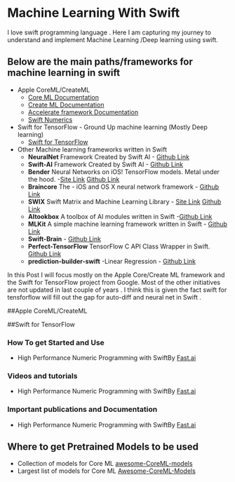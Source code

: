 # Machine Learning With Swift

I love swift programming language . Here I am capturing my journey to understand and implement Machine Learning /Deep learning using swift.

## Below are the main paths/frameworks for machine learning in swift

- Apple CoreML/CreateML 
	- [Core ML Documentation](https://developer.apple.com/documentation/coreml)
	- [Create ML Documentation](https://developer.apple.com/documentation/createml)
	- [Accelerate framework Documentation](https://developer.apple.com/documentation/accelerate)
	- [Swift Numerics](https://github.com/apple/swift-numerics)
- Swift for TensorFlow - Ground Up machine learning (Mostly Deep learning)
	- [Swift for TensorFlow](https://www.tensorflow.org/swift)
- Other Machine learning frameworks written in Swift 
	- **NeuralNet** Framework Created by Swift AI  - [Github Link](https://github.com/Swift-AI/NeuralNet)
	- **Swift-AI** Framework Created by Swift AI  - [Github Link](https://github.com/Swift-AI/Swift-AI)
	- **Bender** Neural Networks on iOS! TensorFlow models. Metal under the hood. -[Site Link](https://xmartlabs.github.io/Bender/) [Github Link](https://github.com/xmartlabs/Bender)
	- **Braincore** The -  iOS and OS X neural network framework - [Github Link](https://github.com/alejandro-isaza/BrainCore)
	- **SWIX** Swift Matrix and Machine Learning Library - [Site Link](https://stsievert.com/swix/) [Github Link](https://github.com/stsievert/swix)
	- **AItookbox** A toolbox of AI modules written in Swift -[Github Link](https://github.com/KevinCoble/AIToolbox)
	- **MLKit** A simple machine learning framework written in Swift - [Github Link](https://github.com/Somnibyte/MLKit)
	- **Swift-Brain** - [Github Link](https://github.com/vlall/Swift-Brain)
	- **Perfect-TensorFlow** TensorFlow C API Class Wrapper in Swift. [Github Link](https://github.com/PerfectlySoft/Perfect-TensorFlow)
	- **prediction-builder-swift** -Linear Regression - [Github Link](https://github.com/denissimon/prediction-builder-swift)
	
In this Post I will focus mostly on the Apple Core/Create ML framework and the Swift for TensorFlow project from Google. Most of the other initiatives are not updated in last couple of years . I think this is given the fact swift for tensforflow will fill out the gap for auto-diff and neural net in Swift .

##Apple CoreML/CreateML 


##Swift for TensorFlow


### How To get Started and  Use
- High Performance Numeric Programming with SwiftBy [Fast.ai]( https://www.fast.ai/2019/01/10/swift-numerics/)

### Videos and tutorials
- High Performance Numeric Programming with SwiftBy [Fast.ai]( https://www.fast.ai/2019/01/10/swift-numerics/)
	
### Important publications and Documentation
- High Performance Numeric Programming with SwiftBy [Fast.ai]( https://www.fast.ai/2019/01/10/swift-numerics/)

## Where to get Pretrained Models to be used
- Collection of models for Core ML [awesome-CoreML-models](https://github.com/SwiftBrain/awesome-CoreML-models)
- Largest list of models for Core ML  [Awesome-CoreML-Models](https://github.com/likedan/Awesome-CoreML-Models)

